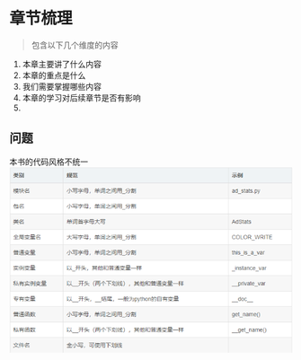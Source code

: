 # 章节梳理
> 包含以下几个维度的内容<br>
1. 本章主要讲了什么内容
2. 本章的重点是什么
3. 我们需要掌握哪些内容
4. 本章的学习对后续章节是否有影响
5.  
## 问题
本书的代码风格不统一
![](rule.png)